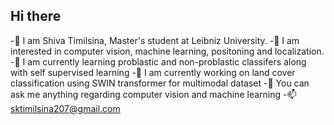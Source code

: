 ## Hi there 
-👋 I am Shiva Timilsina, Master's student at Leibniz University. 
-🌱 I am interested in computer vision, machine learning, positoning and localization.
-🌱 I am currently learning problastic and non-problastic classifers along with self supervised learning
-🔭 I am currently working on land cover classification using SWIN transformer for multimodal dataset
-💬 You can ask me anything regarding computer vision and machine learning
-📫 sktimilsina207@gmail.com



<!--
**sakcham-de/sakcham-de** is a ✨ _special_ ✨ repository because its `README.md` (this file) appears on your GitHub profile.

Here are some ideas to get you started:

- 🔭 I’m currently working on
- 🌱 I’m currently learning ...
- 👯 I’m looking to collaborate on ...
- 🤔 I’m looking for help with ...
- 💬 Ask me about ...
- 📫 How to reach me: ...
- 😄 Pronouns: ...
- ⚡ Fun fact: ...
-->
